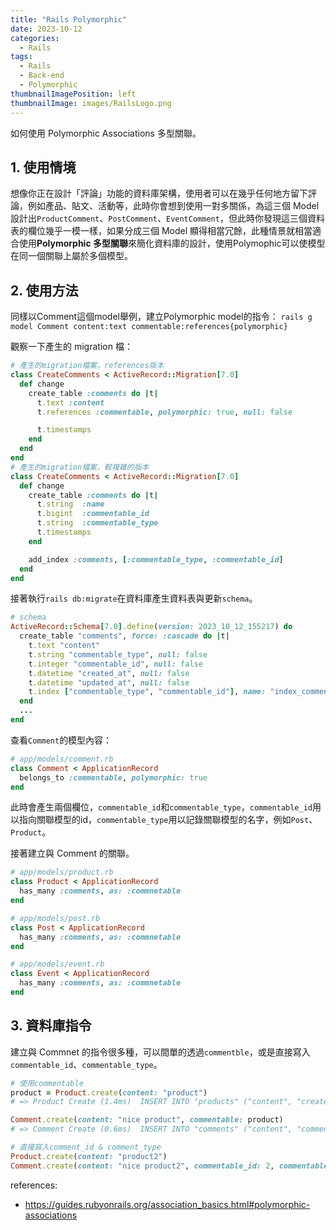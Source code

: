 ```yaml
---
title: "Rails Polymorphic"
date: 2023-10-12
categories:
  - Rails
tags:
  - Rails
  - Back-end
  - Polymorphic
thumbnailImagePosition: left
thumbnailImage: images/RailsLogo.png
---
```

如何使用 Polymorphic Associations 多型關聯。

## 1. 使用情境
想像你正在設計「評論」功能的資料庫架構，使用者可以在幾乎任何地方留下評論，例如產品、貼文、活動等，此時你會想到使用一對多關係，為這三個 Model 設計出`ProductComment`、`PostComment`、`EventComment`，但此時你發現這三個資料表的欄位幾乎一模一樣，如果分成三個 Model 顯得相當冗餘，此種情景就相當適合使用**Polymorphic 多型關聯**來簡化資料庫的設計，使用Polymophic可以使模型在同一個關聯上屬於多個模型。

## 2. 使用方法
同樣以Comment這個model舉例，建立Polymorphic model的指令：
`rails g model Comment content:text commentable:references{polymorphic}`

觀察一下產生的 migration 檔：
```ruby
# 產生的migration檔案，references版本
class CreateComments < ActiveRecord::Migration[7.0]
  def change
    create_table :comments do |t|
      t.text :content
      t.references :commentable, polymorphic: true, null: false

      t.timestamps
    end
  end
end
# 產生的migration檔案，較複雜的版本
class CreateComments < ActiveRecord::Migration[7.0]
  def change
    create_table :comments do |t|
      t.string  :name
      t.bigint  :commentable_id
      t.string  :commentable_type
      t.timestamps
    end

    add_index :comments, [:commentable_type, :commentable_id]
  end
end
```


接著執行`rails db:migrate`在資料庫產生資料表與更新`schema`。
```ruby
# schema
ActiveRecord::Schema[7.0].define(version: 2023_10_12_155217) do
  create_table "comments", force: :cascade do |t|
    t.text "content"
    t.string "commentable_type", null: false
    t.integer "commentable_id", null: false
    t.datetime "created_at", null: false
    t.datetime "updated_at", null: false
    t.index ["commentable_type", "commentable_id"], name: "index_comments_on_commentable"
  end
  ...
end
```
查看`Comment`的模型內容：
```ruby
# app/models/comment.rb
class Comment < ApplicationRecord
  belongs_to :commentable, polymorphic: true
end
```

此時會產生兩個欄位，`commentable_id`和`commentable_type`，`commentable_id`用以指向關聯模型的id，`commentable_type`用以記錄關聯模型的名字，例如`Post`、`Product`。

接著建立與 Comment 的關聯。
```ruby
# app/models/product.rb
class Product < ApplicationRecord
  has_many :comments, as: :commnetable
end

# app/models/post.rb
class Post < ApplicationRecord
  has_many :comments, as: :commnetable
end

# app/models/event.rb
class Event < ApplicationRecord
  has_many :comments, as: :commnetable
end

```

## 3. 資料庫指令
建立與 Commnet 的指令很多種，可以間單的透過`commentble`，或是直接寫入`commentable_id`、`commentable_type`。

```ruby
# 使用commentable
product = Product.create(content: "product")
# => Product Create (1.4ms)  INSERT INTO "products" ("content", "created_at", "updated_at") VALUES (?, ?, ?)  [["content", "product"], ["created_at", "2023-10-16 14:09:23.854703"], ["updated_at", "2023-10-16 14:09:23.854703"]]

Comment.create(content: "nice product", commentable: product)
# => Comment Create (0.6ms)  INSERT INTO "comments" ("content", "commentable_type", "commentable_id", "created_at", "updated_at") VALUES (?, ?, ?, ?, ?)  [["content", "nice product"], ["commentable_type", "Product"], ["commentable_id", 1], ["created_at", "2023-10-16 14:11:57.300843"], ["updated_at", "2023-10-16 14:11:57.300843"]]

# 直接寫入comment_id & comment_type
Product.create(content: "product2")
Comment.create(content: "nice product2", commentable_id: 2, commentable_type: "Product")
```


references:
- https://guides.rubyonrails.org/association_basics.html#polymorphic-associations
